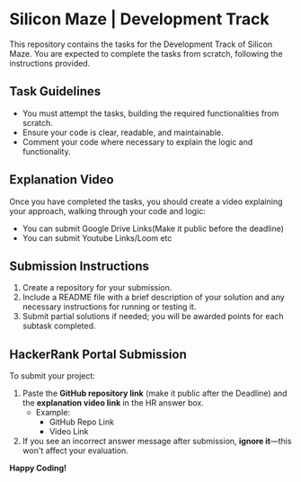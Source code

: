
# Silicon Maze | Development Track  

This repository contains the tasks for the Development Track of Silicon Maze. You are expected to complete the tasks from scratch, following the instructions provided.

## Task Guidelines
- You must attempt the tasks, building the required functionalities from scratch. 
- Ensure your code is clear, readable, and maintainable. 
- Comment your code where necessary to explain the logic and functionality.

## Explanation Video  
Once you have completed the tasks, you should create a video explaining your approach, walking through your code and logic:
- You can submit Google Drive Links(Make it public before the deadline)
- You can submit Youtube Links/Loom etc

## Submission Instructions
1. Create a repository for your submission.
2. Include a README file with a brief description of your solution and any necessary instructions for running or testing it.
3. Submit partial solutions if needed; you will be awarded points for each subtask completed.

## HackerRank Portal Submission  
To submit your project:
1. Paste the **GitHub repository link** (make it public after the Deadline) and the **explanation video link** in the HR answer box.
   - Example:  
     - GitHub Repo Link
     - Video Link
2. If you see an incorrect answer message after submission, **ignore it**—this won't affect your evaluation.

**Happy Coding!**
